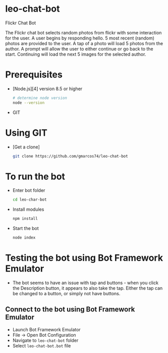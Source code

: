 # leo-chat-bot
Flickr Chat Bot

The Flickr chat bot selects random photos from flickr with some interaction for the user. A user begins by responding hello. 5 most recent (random) photos are provided to the user. A tap of a photo will load 5 photos from the author. A prompt will allow the user to either continue or go back to the start. Continuing will load the next 5 images for the selected author.

# Prerequisites
- [Node.js][4] version 8.5 or higher
    ```bash
    # determine node version
    node --version
    ```
- GIT

# Using GIT
- [Get a clone]
    ```bash
    git clone https://github.com/gmarcos74/leo-chat-bot
    ```
    
# To run the bot
- Enter bot folder
    ```bash
    cd leo-char-bot
    ```
- Install modules
    ```bash
    npm install
    ```
- Start the bot
    ```bash
    node index
    ```

# Testing the bot using Bot Framework Emulator
- The bot seems to have an issue with tap and buttons - when you click the Description button, it appears to also take the tap. Either the tap can be changed to a button, or simply not have buttons.

## Connect to the bot using Bot Framework Emulator
- Launch Bot Framework Emulator
- File -> Open Bot Configuration
- Navigate to `leo-chat-bot` folder
- Select `leo-chat-bot.bot` file

